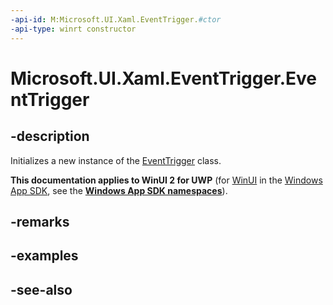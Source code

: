 ```yaml
---
-api-id: M:Microsoft.UI.Xaml.EventTrigger.#ctor
-api-type: winrt constructor
---
```


<!-- Method syntax
public EventTrigger()
-->

# Microsoft.UI.Xaml.EventTrigger.EventTrigger

## -description
Initializes a new instance of the [EventTrigger](eventtrigger.md) class.

**This documentation applies to WinUI 2 for UWP** (for [WinUI](/windows/apps/winui/winui3/) in the [Windows App SDK](/windows/apps/windows-app-sdk/), see the **[Windows App SDK namespaces](/windows/windows-app-sdk/api/winrt/)**).

## -remarks

## -examples

## -see-also

